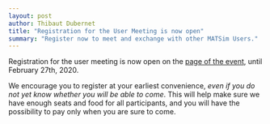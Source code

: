 ```yaml
---
layout: post
author: Thibaut Dubernet
title: "Registration for the User Meeting is now open"
summary: "Register now to meet and exchange with other MATSim Users."
---
```


Registration for the user meeting is now open on the [page of the event](/conferences/user_meeting_2020),
until February 27th, 2020.

We encourage you to register at your earliest convenience,
*even if you do not yet know whether you will be able to come*.
This will help make sure we have enough seats and food for all participants,
and you will have the possibility to pay only when you are sure to come.
